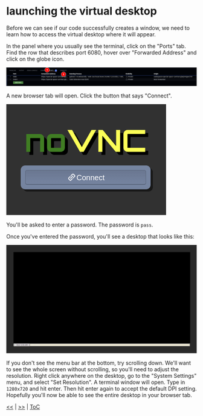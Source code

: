 # launching the virtual desktop

Before we can see if our code successfully creates a window, we need to learn
how to access the virtual desktop where it will appear.

In the panel where you usually see the terminal, click on the "Ports" tab. Find
the row that describes port 6080, hover over "Forwarded Address" and click on
the globe icon.

![Ports tab](../images/open_virtual_desktop.png)

A new browser tab will open. Click the button that says "Connect".

![connect to virtual desktop](../images/virtual_desktop_login.png)

You'll be asked to enter a password. The password is `pass`.

Once you've entered the password, you'll see a desktop that looks like this:

![virtual desktop](../images/virtual_desktop_empty.png)

If you don't see the menu bar at the bottom, try scrolling down. We'll want to
see the whole screen without scrolling, so you'll need to adjust the resolution.
Right click anywhere on the desktop, go to the "System Settings" menu, and
select "Set Resolution". A terminal window will open. Type in `1280x720` and hit
enter. Then hit enter again to accept the default DPI setting. Hopefully you'll
now be able to see the entire desktop in your browser tab.

[<<](guide_015.md) | [>>](guide_017.md) | [ToC](toc.md)
